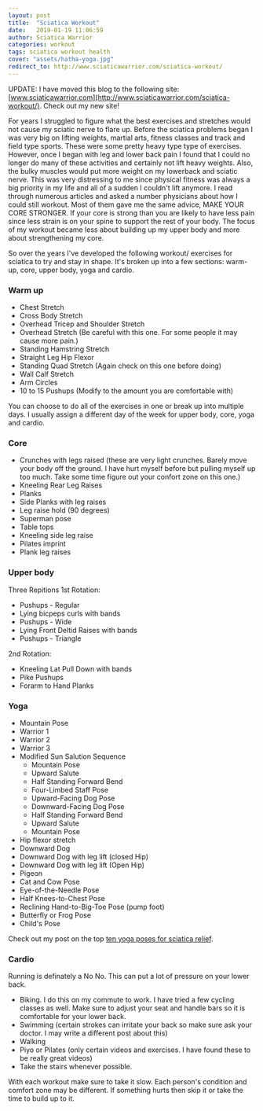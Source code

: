 ```yaml
---
layout: post
title:  "Sciatica Workout"
date:   2019-01-19 11:06:59
author: Sciatica Warrior
categories: workout
tags: sciatica workout health
cover: "assets/hatha-yoga.jpg"
redirect_to: http://www.sciaticawarrior.com/sciatica-workout/
---
```

<script>
	setTimeout(function() {
		window.location.href = "http://www.sciaticawarrior.com/sciatica-workout/";
	}, 2000);
</script>

UPDATE: I have moved this blog to the following site: [www.sciaticawarrior.com](http://www.sciaticawarrior.com/sciatica-workout/). Check out my new site! 

For years I struggled to figure what the best exercises and stretches would not cause my sciatic nerve to flare up. Before the sciatica problems began I was very big on lifting weights, martial arts, fitness classes and track and field type sports. These were some pretty heavy type type of exercises. However, once I began with leg and lower back pain I found that I could no longer do many of these activities and certainly not lift heavy weights. Also, the bulky muscles would put more weight on my lowerback and sciatic nerve. This was very distressing to me since physical fitness was always a big priority in my life and all of a sudden I couldn't lift anymore. I read through numerous articles and asked a number physicians about how I could still workout. Most of them gave me the same advice, MAKE YOUR CORE STRONGER. If your core is strong than you are likely to have less pain since less strain is on your spine to support the rest of your body. The focus of my workout became less about building up my upper body and more about strengthening my core. 

So over the years I've developed the following workout/ exercises for sciatica to try and stay in shape. It's broken up into a few sections: warm-up, core, upper body, yoga and cardio.

### Warm up

* Chest Stretch 
* Cross Body Stretch
* Overhead Tricep and Shoulder Stretch
* Overhead Stretch (Be careful with this one. For some people it may cause more pain.)
* Standing Hamstring Stretch
* Straight Leg Hip Flexor 
* Standing Quad Stretch (Again check on this one before doing)
* Wall Calf Stretch
* Arm Circles
* 10 to 15 Pushups (Modify to the amount you are comfortable with)

You can choose to do all of the exercises in one or break up into multiple days. I usually assign a different day of the week for upper body, core, yoga and cardio.

### Core

* Crunches with legs raised (these are very light crunches. Barely move your body off the ground. I have hurt myself before but pulling myself up too much. Take some time figure out your confort zone on this one.)
* Kneeling Rear Leg Raises
* Planks
* Side Planks with leg raises
* Leg raise hold (90 degrees)
* Superman pose
* Table tops
* Kneeling side leg raise
* Pilates imprint
* Plank leg raises

### Upper body

Three Repitions
1st Rotation:

* Pushups - Regular
* Lying bicpeps curls with bands
* Pushups - Wide
* Lying Front Deltid Raises with bands
* Pushups - Triangle

2nd Rotation:

* Kneeling Lat Pull Down with bands
* Pike Pushups
* Forarm to Hand Planks

### Yoga

* Mountain Pose
* Warrior 1
* Warrior 2
* Warrior 3
* Modified Sun Salution Sequence
  * Mountain Pose
  * Upward Salute
  * Half Standing Forward Bend
  * Four-Limbed Staff Pose
  * Upward-Facing Dog Pose
  * Downward-Facing Dog Pose
  * Half Standing Forward Bend
  * Upward Salute
  * Mountain Pose
* Hip flexor stretch
* Downward Dog
* Downward Dog with leg lift (closed Hip)
* Downward Dog with leg lift (Open Hip)
* Pigeon
* Cat and Cow Pose
* Eye-of-the-Needle Pose
* Half Knees-to-Chest Pose
* Reclining Hand-to-Big-Toe Pose (pump foot)
* Butterfly or Frog Pose
* Child's Pose

Check out my post on the top [ten yoga poses for sciatica relief](http://www.sciaticawarrior.com/top-10-yoga-poses-for-immediate-sciatica-relief/).

### Cardio
Running is definately a No No. This can put a lot of pressure on your lower back. 

* Biking. I do this on my commute to work. I have tried a few cycling classes as well. Make sure to adjust your seat and handle bars so it is comfortable for your lower back.
* Swimming (certain strokes can irritate your back so make sure ask your doctor. I may write a different post about this)
* Walking
* Piyo or Pilates (only certain videos and exercises. I have found these to be really great videos)
* Take the stairs whenever possible. 

With each workout make sure to take it slow. Each person's condition and comfort zone may be different. If something hurts then skip it or take the time to build up to it. 
